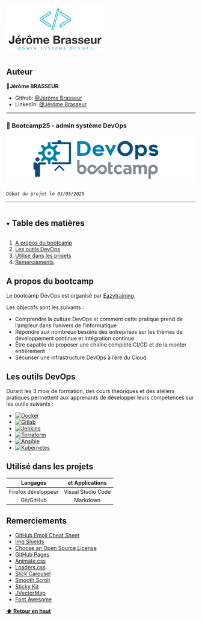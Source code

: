 <!--
*** Merci d'avoir consulté le modèle Best-README. Si vous avez une suggestion
*** qui pourrait l'améliorer, merci de forker le repo et de créer une pull request
*** ou simplement ouvrir un problème avec le tag "enhancement".
*** Merci encore ! :D
-->

<!-- Readme principal du projet -->
<!--
*** J'utilise des liens markdown "style référence" pour plus de lisibilité.
*** Les liens de référence sont mis entre crochets [ ] au lieu de parenthèses ( ).
*** Voir le bas de ce document pour la déclaration des variables de référence.
*** pour contributeurs-url, forks-url, etc. Voici une syntaxe optionnelle et concise que vous pouvez utiliser.
*** https://www.markdownguide.org/basic-syntax/#reference-style-links
-->

# ![left 100%](images/logo_portfolio.png)

## Auteur

👤**Jérôme BRASSEUR**

* Github: [@Jérôme Brasseur](https://github.com/jeromebrasseur)
* LinkedIn: [@Jérôme Brasseur](https://www.linkedin.com/in/jeromebrasseur92000)

***

### 📎 Bootcamp25 - admin système DevOps 

![left 100%](images/bootcamp_devops.png)

_`Début du projet le 01/05/2025`_


***

<!-- TABLE DES MATIÈRES -->
<details open="open">
  <summary><h2 style="display: inline-block">Table des matières</h2></summary>
  <ol>
    <li><a href="#a-propos-du-bootcamp">A propos du bootcamp</a></li>
    <li><a href="#les-outils-devops">Les outils DevOps</a></li>
    <li><a href="#utilisé-dans-les-projets">Utilisé dans les projets</a></li>
    <li><a href="#remerciements">Remerciements</a></li>
  </ol>
</details>



<!-- A PROPOS DU BOOTCAMP -->
## A propos du bootcamp

Le bootcamp DevOps est organisé par [Eazytraining](https://eazytraining.fr).

Les objectifs sont les suivants :

* Comprendre la culture DevOps et comment cette pratique prend de l’ampleur dans l’univers de l’informatique
* Répondre aux nombreux besoins des entreprises sur les thèmes de développement continue et intégration continue
* Être capable de proposer une chaîne complète CI/CD et de la monter entièrement
* Sécuriser une infrastructure DevOps à l’ère du Cloud



<!-- LES OUTILS DEVOPS -->
## Les outils DevOps

Durant les 3 mois de formation, des cours théoriques et des ateliers pratiques permettent aux apprenants de développer leurs compétences sur les outils suivants :

* [![Docker][Docker.com]][Docker-url]
* [![Gitlab][Gitlab.com]][Gitlab-url]
* [![Jenkins][Jenkins.io]][Jenkins-url]
* [![Terraform][Terraform.com]][Terraform-url]
* [![Ansible][Ansible.com]][Ansible-url]
* [![Kubernetes][Kubernetes.io]][Kubernetes-url]



<!-- EXEMPLES D'UTILISATION -->
## Utilisé dans les projets



| Langages           | et Applications    |
| :-------------:     |:--------------:    |
| Firefox développeur | Visual Studio Code |
| Git/GitHub          | Markdown           |



<!--Remerciements -->
## Remerciements

* [GitHub Emoji Cheat Sheet](https://www.webpagefx.com/tools/emoji-cheat-sheet)
* [Img Shields](https://shields.io)
* [Choose an Open Source License](https://choosealicense.com)
* [GitHub Pages](https://pages.github.com)
* [Animate.css](https://animate.style)
* [Loaders.css](https://connoratherton.com/loaders)
* [Slick Carousel](https://kenwheeler.github.io/slick)
* [Smooth Scroll](https://github.com/cferdinandi/smooth-scroll)
* [Sticky Kit](http://leafo.net/sticky-kit)
* [JVectorMap](http://jvectormap.com)
* [Font Awesome](https://fontawesome.com)



**[⬆ Retour en haut](#auteur)** <br>

<!-- MARKDOWN LINKS & IMAGES -->
<!-- https://www.markdownguide.org/basic-syntax/#reference-style-links -->
[Docker.com]: https://img.shields.io/badge/Docker-2496ED?logo=docker&logoColor=fff
[Docker-url]: https://docker.com/
[Gitlab.com]: https://img.shields.io/badge/GitLab%20CI-FC6D26?logo=gitlab&logoColor=fff
[Gitlab-url]: https://gitlab.com/
[Jenkins.io]: https://img.shields.io/badge/Jenkins-D24939?logo=jenkins&logoColor=white
[Jenkins-url]: https://jenkins.io/
[Kubernetes.io]: https://img.shields.io/badge/Kubernetes-326CE5?logo=kubernetes&logoColor=fff
[Kubernetes-url]: https://kubernetes.io/
[Ansible.com]: https://img.shields.io/badge/Ansible-000?logo=ansible&logoColor=fff
[Ansible-url]: https://svelte.dev/
[Terraform.com]: https://img.shields.io/badge/Terraform-734F96?logo=terraform&logoColor=fff
[Terraform-url]: https://developer.hashicorp.com/terraform
[Bootstrap.com]: https://img.shields.io/badge/Bootstrap-563D7C?style=for-the-badge&logo=bootstrap&logoColor=white
[Bootstrap-url]: https://getbootstrap.com
[JQuery.com]: https://img.shields.io/badge/jQuery-0769AD?style=for-the-badge&logo=jquery&logoColor=white
[JQuery-url]: https://jquery.com
